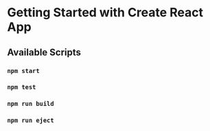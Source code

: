 # Getting Started with Create React App
## Available Scripts
### `npm start`
### `npm test`
### `npm run build`
### `npm run eject`
